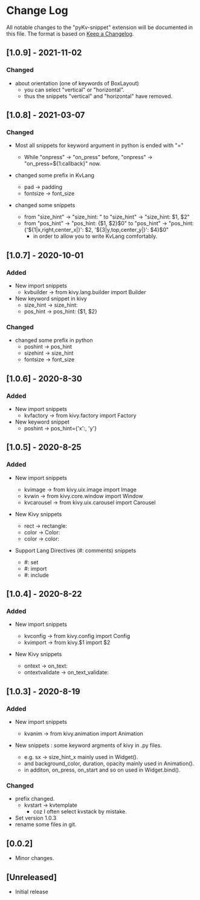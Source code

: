 # Change Log

All notable changes to the "pyKv-snippet" extension will be documented in this file.
The format is based on [Keep a Changelog](https://keepachangelog.com/en/1.0.0/).

## [1.0.9] - 2021-11-02

### Changed

- about orientation (one of keywords of BoxLayout)
  - you can select "vertical" or "horizontal".
  - thus the snippets "vertical" and "horizontal" have removed.


## [1.0.8] - 2021-03-07

### Changed

- Most all snippets for keyword argument in python is ended with "="
  - While "onpress" -> "on_press" before, "onpress" -> "on_press=${1:callback}" now.

- changed some prefix in KvLang
  - pad -> padding
  - fontsize -> font_size
- changed some snippets
  - from "size_hint" -> "size_hint: " to "size_hint" -> "size_hint: $1, $2"
  - from "pos_hint" -> "pos_hint: {\$1, \$2}\$0" to "pos_hint" -> "pos_hint: {'\${1|x,right,center_x|}': \$2, '\${3|y,top,center_y|}': \$4}\$0"
    - in order to allow you to write KvLang comfortably.

## [1.0.7] - 2020-10-01
### Added

- New import snippets
  - kvbuilder -> from kivy.lang.builder import Builder
- New keyword snippet in kivy
  - size_hint -> size_hint: 
  - pos_hint -> pos_hint: {$1, $2}

### Changed

- changed some prefix in python
  - poshint -> pos_hint
  - sizehint -> size_hint
  - fontsize -> font_size

## [1.0.6] - 2020-8-30
### Added
- New import snippets
  - kvfactory -> from kivy.factory import Factory
- New keyword snippet
  - poshint -> pos_hint={'x':, 'y'}

## [1.0.5] - 2020-8-25
### Added
- New import snippets
  - kvimage -> from kivy.uix.image import Image
  - kvwin -> from kivy.core.window import Window
  - kvcarousel -> from kivy.uix.carousel import Carousel

- New Kivy snippets
  - rect -> rectangle: 
  - color -> Color: 
  - color -> color: 

- Support Lang Directives (#: comments) snippets
  - #: set
  - #: import
  - #: include

## [1.0.4] - 2020-8-22
### Added
- New import snippets
  - kvconfig -> from kivy.config import Config
  - kvimport -> from kivy.$1 import $2

- New Kivy snippets
  - ontext -> on_text: 
  - ontextvalidate -> on_text_validate: 

## [1.0.3] - 2020-8-19
### Added
- New import snippets
  - kvanim -> from kivy.animation import Animation

- New snippets : some keyword argments of kivy in .py files.
  - e.g. sx -> size_hint_x mainly used in Widget().
  - and background_color, duration, opacity mainly used in Animation().
  - in additon, on_press, on_start and so on used in Widget.bind().


### Changed
- prefix changed.
  - kvstart -> kvtemplate
    - coz I often select kvstack by mistake.
- Set version 1.0.3
- rename some files in git.

## [0.0.2]

- Minor changes.

## [Unreleased]

- Initial release